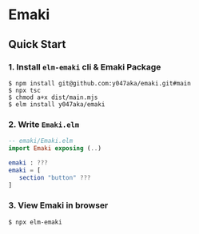 # Emaki

## Quick Start

### 1. Install `elm-emaki` cli & Emaki Package

```shell
$ npm install git@github.com:y047aka/emaki.git#main
$ npx tsc
$ chmod a+x dist/main.mjs
$ elm install y047aka/emaki
```

### 2. Write `Emaki.elm`

```elm
-- emaki/Emaki.elm
import Emaki exposing (..)

emaki : ???
emaki = [
   section "button" ???
]
```

### 3. View Emaki in browser

```shell
$ npx elm-emaki
```
